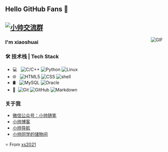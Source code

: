 ## Hello GitHub Fans 👋
[![小帅交流群](https://img.shields.io/badge/小帅QQ交流群-765653974-red.svg "博客搭建交流群")](https://jq.qq.com/?_wv=1027&k=58Ypj9z "博客搭建交流群")
---
<img align="right" alt="GIF" src="https://cdn.jsdelivr.net/gh/gms2020/BlogPicture/img/20210531223235.gif" />

### I'm xiaoshuai


### 🛠 技术栈 | Tech Stack

- 💻 &#160; 
![C/C++](https://img.shields.io/badge/-C/C++-333333?style=flat&logo=Java&logoColor=007396)
![Python](https://img.shields.io/badge/-Python-333333?style=flat&logo=Java&logoColor=007396)
![Linux](https://img.shields.io/badge/-Linux-333333?style=flat&logo=Linux&logoColor=FCC624)
- 🌐 &#160; ![HTML5](https://img.shields.io/badge/-HTML5-333333?style=flat&logo=HTML5)
![CSS](https://img.shields.io/badge/-CSS-333333?style=flat&logo=bootstrap&logoColor=563D7C)
![shell](https://img.shields.io/badge/-Node.js-333333?style=flat&logo=node.js)
- 🛢 &#160; ![MySQL](https://img.shields.io/badge/-MySQL-333333?style=flat&logo=mysql)
![Oracle](https://img.shields.io/badge/-Oracle-333333?style=flat&logo=Oracle)
- 🔧 &#160;![Git](https://img.shields.io/badge/-Git-333333?style=flat&logo=git)
![GitHub](https://img.shields.io/badge/-GitHub-333333?style=flat&logo=github)
![Markdown](https://img.shields.io/badge/-Markdown-333333?style=flat&logo=markdown)


### 关于我
- [微信公众号：小帅随笔](https://cdn.jsdelivr.net/gh/gms2020/BlogPicture/img/20210218120955.png)
- [小帅博客](https://xiaoshuai.link/)
- [小帅导航](https://xydh.fun/gmengshuai)
- [小帅同学的储物间](http://gmengshuai.uepan.com)


⭐️ From [xs2021](https://github.com/xs2021)
